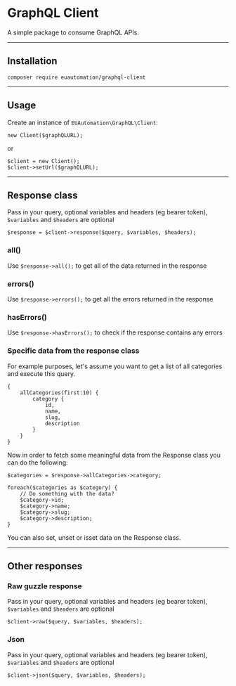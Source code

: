 # GraphQL Client

A simple package to consume GraphQL APIs.

-----------------------


## Installation

`composer require euautomation/graphql-client`

-----------------------


## Usage

Create an instance of `EUAutomation\GraphQL\Client`:

```
new Client($graphQLURL);
```

or 

```
$client = new Client();
$client->setUrl($graphQLURL);
```

-----------------------


## Response class

Pass in your query, optional variables and headers (eg bearer token), `$variables` and `$headers` are optional

`$response = $client->response($query, $variables, $headers);`

### all()

Use `$response->all();` to get all of the data returned in the response

### errors()

Use `$response->errors();` to get all the errors returned in the response

### hasErrors()

Use `$response->hasErrors();` to check if the response contains any errors

### Specific data from the response class

For example purposes, let's assume you want to get a list of all categories and execute this query.

```
{
    allCategories(first:10) {
        category {
            id,
            name,
            slug,
            description
        }
    }
}
```

Now in order to fetch some meaningful data from the Response class you can do the following:

```
$categories = $response->allCategories->category;

foreach($categories as $category) {
    // Do something with the data?
    $category->id;
    $category->name;
    $category->slug;
    $category->description;
}
```

You can also set, unset or isset data on the Response class.

-----------------------


## Other responses

### Raw guzzle response

Pass in your query, optional variables and headers (eg bearer token), `$variables` and `$headers` are optional

`$client->raw($query, $variables, $headers);`

### Json

Pass in your query, optional variables and headers (eg bearer token), `$variables` and `$headers` are optional

`$client->json($query, $variables, $headers);`
